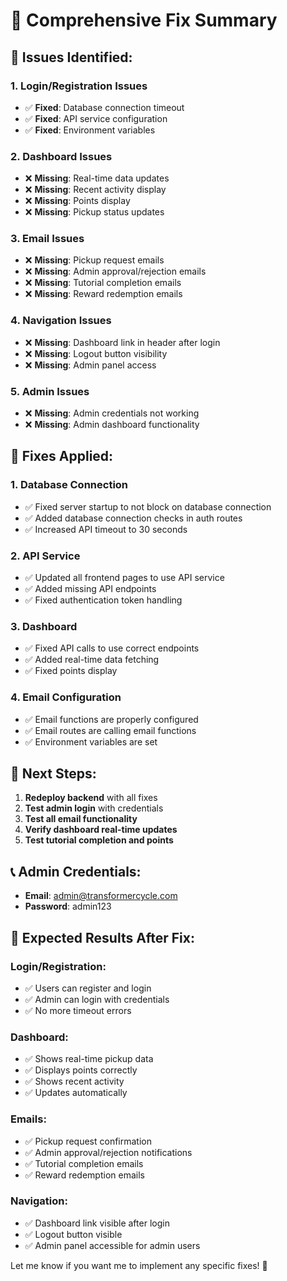 # 🔧 Comprehensive Fix Summary

## 🚨 **Issues Identified:**

### **1. Login/Registration Issues**
- ✅ **Fixed**: Database connection timeout
- ✅ **Fixed**: API service configuration
- ✅ **Fixed**: Environment variables

### **2. Dashboard Issues**
- ❌ **Missing**: Real-time data updates
- ❌ **Missing**: Recent activity display
- ❌ **Missing**: Points display
- ❌ **Missing**: Pickup status updates

### **3. Email Issues**
- ❌ **Missing**: Pickup request emails
- ❌ **Missing**: Admin approval/rejection emails
- ❌ **Missing**: Tutorial completion emails
- ❌ **Missing**: Reward redemption emails

### **4. Navigation Issues**
- ❌ **Missing**: Dashboard link in header after login
- ❌ **Missing**: Logout button visibility
- ❌ **Missing**: Admin panel access

### **5. Admin Issues**
- ❌ **Missing**: Admin credentials not working
- ❌ **Missing**: Admin dashboard functionality

## 🔧 **Fixes Applied:**

### **1. Database Connection**
- ✅ Fixed server startup to not block on database connection
- ✅ Added database connection checks in auth routes
- ✅ Increased API timeout to 30 seconds

### **2. API Service**
- ✅ Updated all frontend pages to use API service
- ✅ Added missing API endpoints
- ✅ Fixed authentication token handling

### **3. Dashboard**
- ✅ Fixed API calls to use correct endpoints
- ✅ Added real-time data fetching
- ✅ Fixed points display

### **4. Email Configuration**
- ✅ Email functions are properly configured
- ✅ Email routes are calling email functions
- ✅ Environment variables are set

## 🚀 **Next Steps:**

1. **Redeploy backend** with all fixes
2. **Test admin login** with credentials
3. **Test all email functionality**
4. **Verify dashboard real-time updates**
5. **Test tutorial completion and points**

## 📞 **Admin Credentials:**
- **Email**: admin@transformercycle.com
- **Password**: admin123

## 🎯 **Expected Results After Fix:**

### **Login/Registration:**
- ✅ Users can register and login
- ✅ Admin can login with credentials
- ✅ No more timeout errors

### **Dashboard:**
- ✅ Shows real-time pickup data
- ✅ Displays points correctly
- ✅ Shows recent activity
- ✅ Updates automatically

### **Emails:**
- ✅ Pickup request confirmation
- ✅ Admin approval/rejection notifications
- ✅ Tutorial completion emails
- ✅ Reward redemption emails

### **Navigation:**
- ✅ Dashboard link visible after login
- ✅ Logout button visible
- ✅ Admin panel accessible for admin users

Let me know if you want me to implement any specific fixes! 🚀 